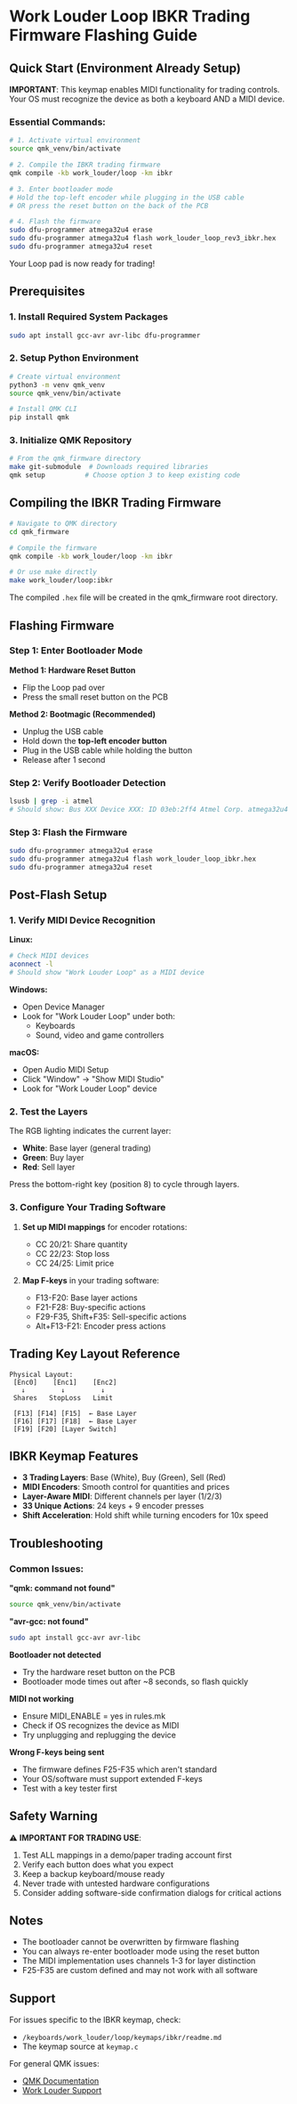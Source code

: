# Work Louder Loop IBKR Trading Firmware Flashing Guide

## Quick Start (Environment Already Setup)

**IMPORTANT**: This keymap enables MIDI functionality for trading controls. Your OS must recognize the device as both a keyboard AND a MIDI device.

### Essential Commands:

```bash
# 1. Activate virtual environment
source qmk_venv/bin/activate

# 2. Compile the IBKR trading firmware
qmk compile -kb work_louder/loop -km ibkr

# 3. Enter bootloader mode
# Hold the top-left encoder while plugging in the USB cable
# OR press the reset button on the back of the PCB

# 4. Flash the firmware
sudo dfu-programmer atmega32u4 erase
sudo dfu-programmer atmega32u4 flash work_louder_loop_rev3_ibkr.hex
sudo dfu-programmer atmega32u4 reset
```

Your Loop pad is now ready for trading!

## Prerequisites

### 1. Install Required System Packages
```bash
sudo apt install gcc-avr avr-libc dfu-programmer
```

### 2. Setup Python Environment
```bash
# Create virtual environment
python3 -m venv qmk_venv
source qmk_venv/bin/activate

# Install QMK CLI
pip install qmk
```

### 3. Initialize QMK Repository
```bash
# From the qmk_firmware directory
make git-submodule  # Downloads required libraries
qmk setup          # Choose option 3 to keep existing code
```

## Compiling the IBKR Trading Firmware

```bash
# Navigate to QMK directory
cd qmk_firmware

# Compile the firmware
qmk compile -kb work_louder/loop -km ibkr

# Or use make directly
make work_louder/loop:ibkr
```

The compiled `.hex` file will be created in the qmk_firmware root directory.

## Flashing Firmware

### Step 1: Enter Bootloader Mode

**Method 1: Hardware Reset Button**
- Flip the Loop pad over
- Press the small reset button on the PCB

**Method 2: Bootmagic (Recommended)**
- Unplug the USB cable
- Hold down the **top-left encoder button**
- Plug in the USB cable while holding the button
- Release after 1 second

### Step 2: Verify Bootloader Detection
```bash
lsusb | grep -i atmel
# Should show: Bus XXX Device XXX: ID 03eb:2ff4 Atmel Corp. atmega32u4 DFU bootloader
```

### Step 3: Flash the Firmware
```bash
sudo dfu-programmer atmega32u4 erase
sudo dfu-programmer atmega32u4 flash work_louder_loop_ibkr.hex
sudo dfu-programmer atmega32u4 reset
```

## Post-Flash Setup

### 1. Verify MIDI Device Recognition

**Linux:**
```bash
# Check MIDI devices
aconnect -l
# Should show "Work Louder Loop" as a MIDI device
```

**Windows:**
- Open Device Manager
- Look for "Work Louder Loop" under both:
  - Keyboards
  - Sound, video and game controllers

**macOS:**
- Open Audio MIDI Setup
- Click "Window" → "Show MIDI Studio"
- Look for "Work Louder Loop" device

### 2. Test the Layers

The RGB lighting indicates the current layer:
- **White**: Base layer (general trading)
- **Green**: Buy layer 
- **Red**: Sell layer

Press the bottom-right key (position 8) to cycle through layers.

### 3. Configure Your Trading Software

1. **Set up MIDI mappings** for encoder rotations:
   - CC 20/21: Share quantity
   - CC 22/23: Stop loss
   - CC 24/25: Limit price

2. **Map F-keys** in your trading software:
   - F13-F20: Base layer actions
   - F21-F28: Buy-specific actions
   - F29-F35, Shift+F35: Sell-specific actions
   - Alt+F13-F21: Encoder press actions

## Trading Key Layout Reference

```
Physical Layout:
 [Enc0]    [Enc1]    [Enc2]
   ↓         ↓         ↓
 Shares   StopLoss   Limit
 
 [F13] [F14] [F15]  ← Base Layer
 [F16] [F17] [F18]  ← Base Layer
 [F19] [F20] [Layer Switch]
```

## IBKR Keymap Features

- **3 Trading Layers**: Base (White), Buy (Green), Sell (Red)
- **MIDI Encoders**: Smooth control for quantities and prices
- **Layer-Aware MIDI**: Different channels per layer (1/2/3)
- **33 Unique Actions**: 24 keys + 9 encoder presses
- **Shift Acceleration**: Hold shift while turning encoders for 10x speed

## Troubleshooting

### Common Issues:

**"qmk: command not found"**
```bash
source qmk_venv/bin/activate
```

**"avr-gcc: not found"**
```bash
sudo apt install gcc-avr avr-libc
```

**Bootloader not detected**
- Try the hardware reset button on the PCB
- Bootloader mode times out after ~8 seconds, so flash quickly

**MIDI not working**
- Ensure MIDI_ENABLE = yes in rules.mk
- Check if OS recognizes the device as MIDI
- Try unplugging and replugging the device

**Wrong F-keys being sent**
- The firmware defines F25-F35 which aren't standard
- Your OS/software must support extended F-keys
- Test with a key tester first

## Safety Warning

⚠️ **IMPORTANT FOR TRADING USE**:
1. Test ALL mappings in a demo/paper trading account first
2. Verify each button does what you expect
3. Keep a backup keyboard/mouse ready
4. Never trade with untested hardware configurations
5. Consider adding software-side confirmation dialogs for critical actions

## Notes

- The bootloader cannot be overwritten by firmware flashing
- You can always re-enter bootloader mode using the reset button
- The MIDI implementation uses channels 1-3 for layer distinction
- F25-F35 are custom defined and may not work with all software

## Support

For issues specific to the IBKR keymap, check:
- `/keyboards/work_louder/loop/keymaps/ibkr/readme.md`
- The keymap source at `keymap.c`

For general QMK issues:
- [QMK Documentation](https://docs.qmk.fm)
- [Work Louder Support](https://worklouder.cc/support)